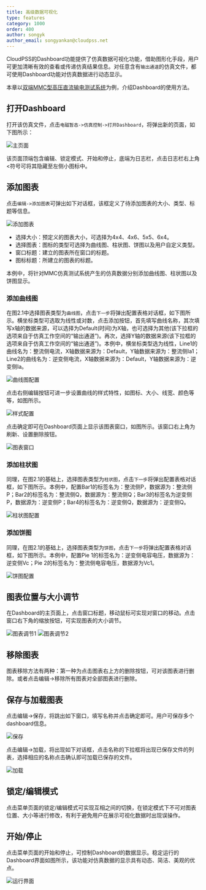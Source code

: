 ```yaml
---
title: 高级数据可视化
type: features
category: 1000
order: 400
author: songyk
author_email: songyankan@cloudpss.net
---
```


CloudPSS的Dashboard功能提供了仿真数据可视化功能，借助图形化手段，用户可更加清晰有效的查看或传递仿真结果信息。对任意含有`输出通道`的仿真文件，都可使用Dashboard功能对仿真数据进行动态显示。

本章以[双端MMC型高压直流输电测试系统](/examples/MMC.html)为例，介绍Dashboard的使用方法。

## 打开Dashboard

打开该仿真文件，点击`电磁暂态->仿真控制->打开Dashboard`，将弹出新的页面，如下图所示：

![主页面](Dashboard/D1.png "Dashboard主页面")

该页面顶端包含编辑、锁定模式、开始和停止，底端为日志栏，点击日志栏右上角<符号可将其隐藏至左侧小图标中。

## 添加图表

点击`编辑->添加图表`可弹出如下对话框，该框定义了待添加图表的大小、类型、标题等信息。

![添加图表](Dashboard/D6.png "添加图表对话框")

+ 选择大小：预定义的图表大小，可选择为4x4、4x6、5x5、6x4。
+ 选择图表：图标的类型可选择为曲线图、柱状图、饼图以及用户自定义类型。
+ 窗口标题：建立的图表所在窗口的标题。
+ 图标标题：所建立的图表的标题。

本例中，将针对MMC仿真测试系统产生的仿真数据分别添加曲线图、柱状图以及饼图显示。

### 添加曲线图

在图2.1中选择图表类型为`曲线图`，点击`下一步`将弹出配置表格对话框，如下图所示。横坐标类型可选取为线性或对数，点击添加按钮，首先填写曲线名称，其次填写x轴的数据来源，可以选择为Default(时间)为X轴，也可选择为其他(该下拉框的选项来自于仿真工作空间的“输出通道”)。再次，选择Y轴的数据来源(该下拉框的选项来自于仿真工作空间的“输出通道”)。本例中，横坐标类型选为线性，Line1的曲线名为：整流侧电流，X轴数据来源为：Default，Y轴数据来源为：整流侧Ia1；Line2的曲线名为：逆变侧电流，X轴数据来源为：Default，Y轴数据来源为：逆变侧Ia。

![曲线图配置](Dashboard/D2.png "曲线图类型的表格配置")

点击右侧编辑按钮可进一步设置曲线的样式特性，如图标、大小、线宽、颜色等等，如图所示。

![样式配置](Dashboard/D5.png "编辑曲线样式")

点击确定即可在Dashboard页面上显示该图表窗口，如图所示。该窗口右上角为刷新、设置删除按钮。

![图表窗口](Dashboard/D7.png "图表窗口")

### 添加柱状图

同理，在图2.1的基础上，选择图表类型为`柱状图`，点击`下一步`将弹出配置表格对话框，如下图所示。本例中，配置Bar1的标签名为：整流侧P，数据源为：整流侧P；Bar2的标签名为：整流侧Q，数据源为：整流侧Q；Bar3的标签名为逆变侧P，数据源为：逆变侧P；Bar4的标签名为：逆变侧Q，数据源为：逆变侧Q。

![柱状图配置](Dashboard/D3.png "柱状图类型的表格配置")

### 添加饼图

同理，在图2.1的基础上，选择图表类型为`饼图`，点击`下一步`将弹出配置表格对话框，如下图所示。本例中，配置Pie 1的标签名为：逆变侧电容电压，数据源为：逆变侧Vc；Pie 2的标签名为：整流侧电容电压，数据源为Vc1。

![饼图配置](Dashboard/D4.png "饼图类型的表格配置")


## 图表位置与大小调节

在Dashboard的主页面上，点击窗口标题，移动鼠标可实现对窗口的移动。点击窗口右下角的缩放按钮，可实现图表的大小调节。

![图表调节1](Dashboard/D8.png "移动调节位置")
![图表调节2](Dashboard/D10.png "调节图表大小")

## 移除图表

图表移除方法有两种：第一种为点击图表右上方的删除按钮，可对该图表进行删除。或者点击编辑->移除所有图表对全部图表进行删除。

## 保存与加载图表

点击编辑->保存，将跳出如下窗口，填写名称并点击确定即可。用户可保存多个dashboard信息。

![保存](Dashboard/D11.png "保存文件")

点击编辑->加载，将出现如下对话框，点击名称的下拉框将出现已保存文件的列表，选择相应的名称点击确认即可加载已保存的文件。

![加载](Dashboard/D12.png "加载文件")

## 锁定/编辑模式

点击菜单页面的锁定/编辑模式可实现互相之间的切换，在锁定模式下不可对图表位置、大小等进行修改，有利于避免用户在展示可视化数据时出现误操作。

## 开始/停止

点击菜单页面的开始和停止，可控制Dashboard的数据显示。稳定运行的Dashboard界面如图所示，该功能对仿真数据的显示具有动态、简洁、美观的优点。

![运行界面](Dashboard/D.png "Dashboard的运行界面")






